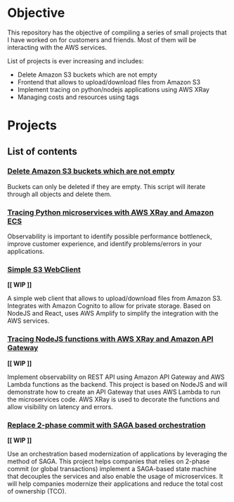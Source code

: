 # Objective

This repository has the objective of compiling a series of small projects that I have worked on for customers and friends. Most of them will be interacting with the AWS services. 

List of projects is ever increasing and includes:
 - Delete Amazon S3 buckets which are not empty
 - Frontend that allows to upload/download files from Amazon S3
 - Implement tracing on python/nodejs applications using AWS XRay
 - Managing costs and resources using tags

# Projects

## List of contents
### [Delete Amazon S3 buckets which are not empty](https://github.com/paragao/aws-sample-scripts/tree/main/delete-buckets)
Buckets can only be deleted if they are empty. This script will iterate through all objects and delete them. 

### [Tracing Python microservices with AWS XRay and Amazon ECS](https://github.com/paragao/aws-sample-scripts/tree/main/tracing-python-xray)
Observability is important to identify possible performance bottleneck, improve customer experience, and identify problems/errors in your applications. 

### [Simple S3 WebClient](https://github.com/paragao/aws-sample-scripts/tree/main/simple-s3-webclient)
**[[ WIP ]]**

A simple web client that allows to upload/download files from Amazon S3. Integrates with Amazon Cognito to allow for private storage. Based on NodeJS and React, uses AWS Amplify to simplify the integration with the AWS services.

### [Tracing NodeJS functions with AWS XRay and Amazon API Gateway](https://github.com/paragao/aws-sample-scripts/tree/main/trace-lambda-xray)
**[[ WIP ]]**

Implement observability on REST API using Amazon API Gateway and AWS Lambda functions as the backend. This project is based on NodeJS and will demonstrate how to create an API Gateway that uses AWS Lambda to run the microservices code. AWS XRay is used to decorate the functions and allow visibility on latency and errors.

### [Replace 2-phase commit with SAGA based orchestration]()
**[[ WIP ]]**

Use an orchestration based modernization of applications by leveraging the method of SAGA. This project helps companies that relies on 2-phase commit (or global transactions) implement a SAGA-based state machine that decouples the services and also enable the usage of microservices. It will help companies modernize their applications and reduce the total cost of ownership (TCO).